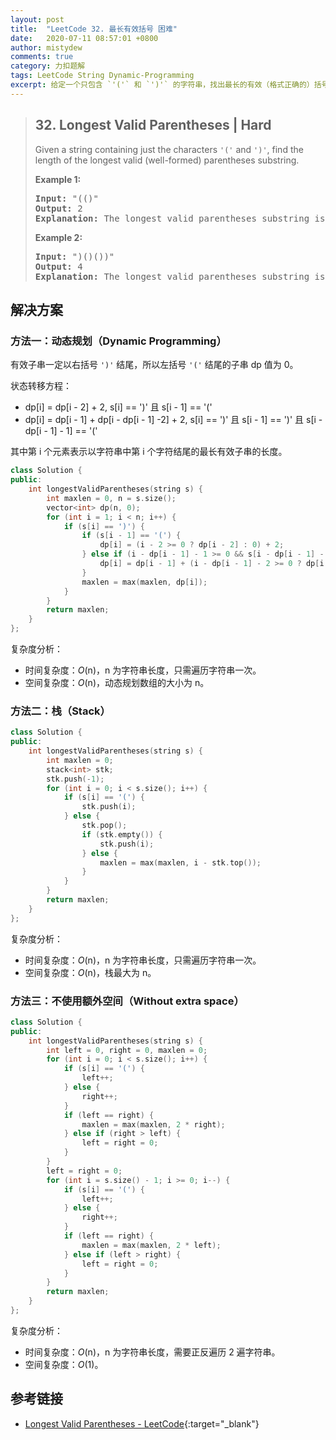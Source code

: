 ```yaml
---
layout: post
title:  "LeetCode 32. 最长有效括号 困难"
date:   2020-07-11 08:57:01 +0800
author: mistydew
comments: true
category: 力扣题解
tags: LeetCode String Dynamic-Programming
excerpt: 给定一个只包含 `'('` 和 `')'` 的字符串，找出最长的有效（格式正确的）括号子串的长度。
---
```

> ## 32. Longest Valid Parentheses | Hard
> 
> Given a string containing just the characters `'('` and `')'`, find the length of the longest valid (well-formed) parentheses substring.
> 
> **Example 1:**
> 
> <pre>
> <strong>Input:</strong> "(()"
> <strong>Output:</strong> 2
> <strong>Explanation:</strong> The longest valid parentheses substring is "()"
> </pre>
> 
> **Example 2:**
> 
> <pre>
> <strong>Input:</strong> ")()())"
> <strong>Output:</strong> 4
> <strong>Explanation:</strong> The longest valid parentheses substring is "()()"
> </pre>

## 解决方案

### 方法一：动态规划（Dynamic Programming）

有效子串一定以右括号 `')'` 结尾，所以左括号 `'('` 结尾的子串 dp 值为 0。

状态转移方程：
* dp[i] = dp[i - 2] + 2, s[i] == ')' 且 s[i - 1] == '('
* dp[i] = dp[i - 1] + dp[i - dp[i - 1] -2] + 2, s[i] == ')' 且 s[i - 1] == ')' 且 s[i - dp[i - 1] - 1] == '('

其中第 i 个元素表示以字符串中第 i 个字符结尾的最长有效子串的长度。

```cpp
class Solution {
public:
    int longestValidParentheses(string s) {
        int maxlen = 0, n = s.size();
        vector<int> dp(n, 0);
        for (int i = 1; i < n; i++) {
            if (s[i] == ')') {
                if (s[i - 1] == '(') {
                    dp[i] = (i - 2 >= 0 ? dp[i - 2] : 0) + 2;
                } else if (i - dp[i - 1] - 1 >= 0 && s[i - dp[i - 1] - 1] == '(') {
                    dp[i] = dp[i - 1] + (i - dp[i - 1] - 2 >= 0 ? dp[i - dp[i - 1] - 2] : 0) + 2;
                }
                maxlen = max(maxlen, dp[i]);
            }
        }
        return maxlen;
    }
};
```

复杂度分析：
* 时间复杂度：*O*(n)，n 为字符串长度，只需遍历字符串一次。
* 空间复杂度：*O*(n)，动态规划数组的大小为 n。

### 方法二：栈（Stack）

```cpp
class Solution {
public:
    int longestValidParentheses(string s) {
        int maxlen = 0;
        stack<int> stk;
        stk.push(-1);
        for (int i = 0; i < s.size(); i++) {
            if (s[i] == '(') {
                stk.push(i);
            } else {
                stk.pop();
                if (stk.empty()) {
                    stk.push(i);
                } else {
                    maxlen = max(maxlen, i - stk.top());
                }
            }
        }
        return maxlen;
    }
};
```

复杂度分析：
* 时间复杂度：*O*(n)，n 为字符串长度，只需遍历字符串一次。
* 空间复杂度：*O*(n)，栈最大为 n。

### 方法三：不使用额外空间（Without extra space）

```cpp
class Solution {
public:
    int longestValidParentheses(string s) {
        int left = 0, right = 0, maxlen = 0;
        for (int i = 0; i < s.size(); i++) {
            if (s[i] == '(') {
                left++;
            } else {
                right++;
            }
            if (left == right) {
                maxlen = max(maxlen, 2 * right);
            } else if (right > left) {
                left = right = 0;
            }
        }
        left = right = 0;
        for (int i = s.size() - 1; i >= 0; i--) {
            if (s[i] == '(') {
                left++;
            } else {
                right++;
            }
            if (left == right) {
                maxlen = max(maxlen, 2 * left);
            } else if (left > right) {
                left = right = 0;
            }
        }
        return maxlen;
    }
};
```

复杂度分析：
* 时间复杂度：*O*(n)，n 为字符串长度，需要正反遍历 2 遍字符串。
* 空间复杂度：*O*(1)。

## 参考链接

* [Longest Valid Parentheses - LeetCode](https://leetcode.com/problems/longest-valid-parentheses/){:target="_blank"}
